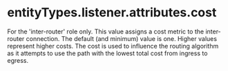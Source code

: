 # entityTypes.listener.attributes.cost

For the 'inter-router' role only.  This value assigns a cost metric to the inter-router connection.  The default (and minimum) value is one.  Higher values represent higher costs.  The cost is used to influence the routing algorithm as it attempts to use the path with the lowest total cost from ingress to egress.


